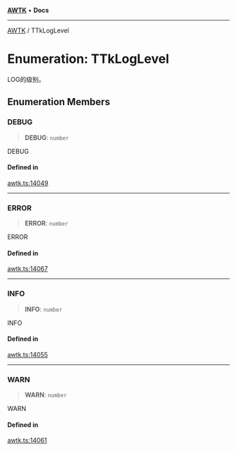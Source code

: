 [**AWTK**](../README.md) • **Docs**

***

[AWTK](../globals.md) / TTkLogLevel

# Enumeration: TTkLogLevel

LOG的级别。

## Enumeration Members

### DEBUG

> **DEBUG**: `number`

DEBUG

#### Defined in

[awtk.ts:14049](https://github.com/zlgopen/awtk-binding/blob/a700388ad7cc060c10001c4cf776a40433e0a4e7/tools/code_gen/js/output/awtk.ts#L14049)

***

### ERROR

> **ERROR**: `number`

ERROR

#### Defined in

[awtk.ts:14067](https://github.com/zlgopen/awtk-binding/blob/a700388ad7cc060c10001c4cf776a40433e0a4e7/tools/code_gen/js/output/awtk.ts#L14067)

***

### INFO

> **INFO**: `number`

INFO

#### Defined in

[awtk.ts:14055](https://github.com/zlgopen/awtk-binding/blob/a700388ad7cc060c10001c4cf776a40433e0a4e7/tools/code_gen/js/output/awtk.ts#L14055)

***

### WARN

> **WARN**: `number`

WARN

#### Defined in

[awtk.ts:14061](https://github.com/zlgopen/awtk-binding/blob/a700388ad7cc060c10001c4cf776a40433e0a4e7/tools/code_gen/js/output/awtk.ts#L14061)
